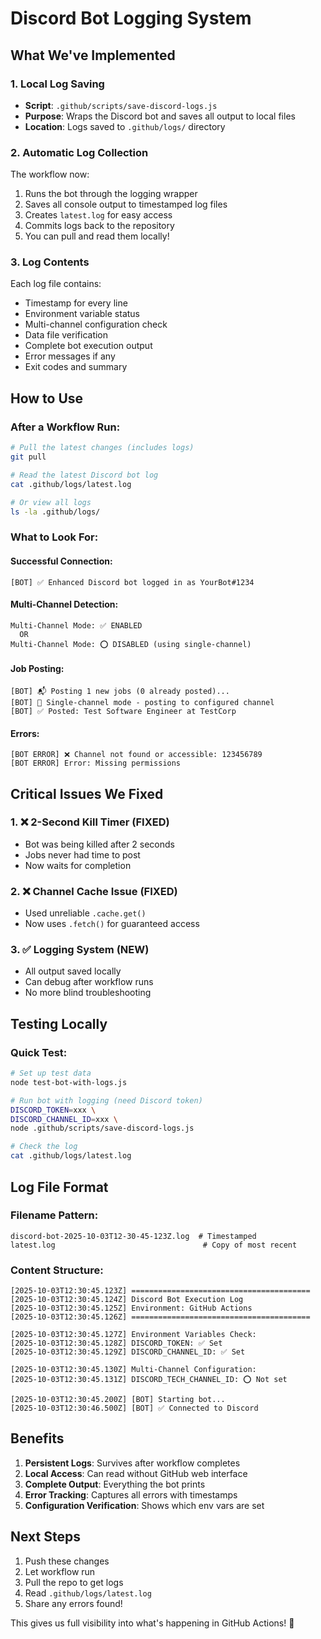 # Discord Bot Logging System

## What We've Implemented

### 1. Local Log Saving
- **Script**: `.github/scripts/save-discord-logs.js`
- **Purpose**: Wraps the Discord bot and saves all output to local files
- **Location**: Logs saved to `.github/logs/` directory

### 2. Automatic Log Collection
The workflow now:
1. Runs the bot through the logging wrapper
2. Saves all console output to timestamped log files
3. Creates `latest.log` for easy access
4. Commits logs back to the repository
5. You can pull and read them locally!

### 3. Log Contents
Each log file contains:
- Timestamp for every line
- Environment variable status
- Multi-channel configuration check
- Data file verification
- Complete bot execution output
- Error messages if any
- Exit codes and summary

## How to Use

### After a Workflow Run:
```bash
# Pull the latest changes (includes logs)
git pull

# Read the latest Discord bot log
cat .github/logs/latest.log

# Or view all logs
ls -la .github/logs/
```

### What to Look For:

#### Successful Connection:
```
[BOT] ✅ Enhanced Discord bot logged in as YourBot#1234
```

#### Multi-Channel Detection:
```
Multi-Channel Mode: ✅ ENABLED
  OR
Multi-Channel Mode: ⭕ DISABLED (using single-channel)
```

#### Job Posting:
```
[BOT] 📬 Posting 1 new jobs (0 already posted)...
[BOT] 📝 Single-channel mode - posting to configured channel
[BOT] ✅ Posted: Test Software Engineer at TestCorp
```

#### Errors:
```
[BOT ERROR] ❌ Channel not found or accessible: 123456789
[BOT ERROR] Error: Missing permissions
```

## Critical Issues We Fixed

### 1. ❌ 2-Second Kill Timer (FIXED)
- Bot was being killed after 2 seconds
- Jobs never had time to post
- Now waits for completion

### 2. ❌ Channel Cache Issue (FIXED)
- Used unreliable `.cache.get()`
- Now uses `.fetch()` for guaranteed access

### 3. ✅ Logging System (NEW)
- All output saved locally
- Can debug after workflow runs
- No more blind troubleshooting

## Testing Locally

### Quick Test:
```bash
# Set up test data
node test-bot-with-logs.js

# Run bot with logging (need Discord token)
DISCORD_TOKEN=xxx \
DISCORD_CHANNEL_ID=xxx \
node .github/scripts/save-discord-logs.js

# Check the log
cat .github/logs/latest.log
```

## Log File Format

### Filename Pattern:
```
discord-bot-2025-10-03T12-30-45-123Z.log  # Timestamped
latest.log                                 # Copy of most recent
```

### Content Structure:
```
[2025-10-03T12:30:45.123Z] ========================================
[2025-10-03T12:30:45.124Z] Discord Bot Execution Log
[2025-10-03T12:30:45.125Z] Environment: GitHub Actions
[2025-10-03T12:30:45.126Z] ========================================

[2025-10-03T12:30:45.127Z] Environment Variables Check:
[2025-10-03T12:30:45.128Z] DISCORD_TOKEN: ✅ Set
[2025-10-03T12:30:45.129Z] DISCORD_CHANNEL_ID: ✅ Set

[2025-10-03T12:30:45.130Z] Multi-Channel Configuration:
[2025-10-03T12:30:45.131Z] DISCORD_TECH_CHANNEL_ID: ⭕ Not set

[2025-10-03T12:30:45.200Z] [BOT] Starting bot...
[2025-10-03T12:30:46.500Z] [BOT] ✅ Connected to Discord
```

## Benefits

1. **Persistent Logs**: Survives after workflow completes
2. **Local Access**: Can read without GitHub web interface
3. **Complete Output**: Everything the bot prints
4. **Error Tracking**: Captures all errors with timestamps
5. **Configuration Verification**: Shows which env vars are set

## Next Steps

1. Push these changes
2. Let workflow run
3. Pull the repo to get logs
4. Read `.github/logs/latest.log`
5. Share any errors found!

This gives us full visibility into what's happening in GitHub Actions! 🎯